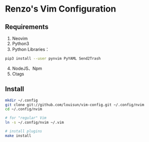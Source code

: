 # Renzo's Vim Configuration

## Requirements

1. Neovim
2. Python3 
3. Python Libraries：

```bash
pip3 install --user pynvim PyYAML Send2Trash
```
4. NodeJS、Npm
5. Ctags

## Install

```bash
mkdir ~/.config
git clone git://github.com/louisun/vim-config.git ~/.config/nvim
cd ~/.config/nvim

# for "regular" Vim
ln -s ~/.config/nvim ~/.vim

# install plugins
make install
```
